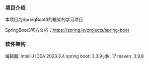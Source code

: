 ### 项目介绍
本项目为SpringBoot3的框架的学习项目

SpringBoot3官方文档：https://spring.io/projects/spring-boot
### 软件架构
编辑器: IntelliJ IDEA 2023.3.4
spring boot: 3.3.9
jdk: 17
maven: 3.9.8